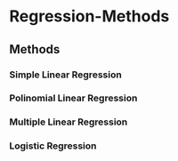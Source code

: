 # Regression-Methods
## Methods
### Simple Linear Regression
### Polinomial Linear Regression
### Multiple Linear Regression
### Logistic Regression
